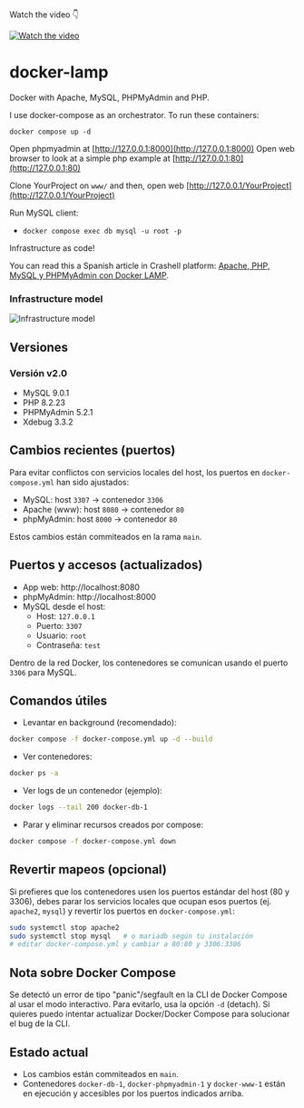 Watch the video 👇

[![Watch the video](https://img.youtube.com/vi/v-r_12oezds/maxresdefault.jpg)](https://youtu.be/v-r_12oezds)

# docker-lamp

Docker with Apache, MySQL, PHPMyAdmin and PHP.

I use docker-compose as an orchestrator. To run these containers:

```
docker compose up -d
```

Open phpmyadmin at [http://127.0.0.1:8000](http://127.0.0.1:8000)
Open web browser to look at a simple php example at [http://127.0.0.1:80](http://127.0.0.1:80)

Clone YourProject on `www/` and then, open web [http://127.0.0.1/YourProject](http://127.0.0.1/YourProject)

Run MySQL client:

- `docker compose exec db mysql -u root -p` 

Infrastructure as code!

You can read this a Spanish article in Crashell platform: [Apache, PHP, MySQL y PHPMyAdmin con Docker LAMP](https://www.crashell.com/estudio/apache_php_mysql_y_phpmyadmin_con_docker_lamp).


### Infrastructure model

![Infrastructure model](.infragenie/infrastructure_model.png)

## Versiones

### Versión v2.0

- MySQL 9.0.1
- PHP 8.2.23
- PHPMyAdmin 5.2.1
- Xdebug 3.3.2

## Cambios recientes (puertos)

Para evitar conflictos con servicios locales del host, los puertos en `docker-compose.yml` han sido ajustados:

- MySQL: host `3307` -> contenedor `3306`
- Apache (www): host `8080` -> contenedor `80`
- phpMyAdmin: host `8000` -> contenedor `80`

Estos cambios están commiteados en la rama `main`.

## Puertos y accesos (actualizados)

- App web: http://localhost:8080
- phpMyAdmin: http://localhost:8000
- MySQL desde el host:
	- Host: `127.0.0.1`
	- Puerto: `3307`
	- Usuario: `root`
	- Contraseña: `test`

Dentro de la red Docker, los contenedores se comunican usando el puerto `3306` para MySQL.

## Comandos útiles

- Levantar en background (recomendado):

```bash
docker compose -f docker-compose.yml up -d --build
```

- Ver contenedores:

```bash
docker ps -a
```

- Ver logs de un contenedor (ejemplo):

```bash
docker logs --tail 200 docker-db-1
```

- Parar y eliminar recursos creados por compose:

```bash
docker compose -f docker-compose.yml down
```

## Revertir mapeos (opcional)
Si prefieres que los contenedores usen los puertos estándar del host (80 y 3306), debes parar los servicios locales que ocupan esos puertos (ej. `apache2`, `mysql`) y revertir los puertos en `docker-compose.yml`:

```bash
sudo systemctl stop apache2
sudo systemctl stop mysql   # o mariadb según tu instalación
# editar docker-compose.yml y cambiar a 80:80 y 3306:3306
```

## Nota sobre Docker Compose
Se detectó un error de tipo "panic"/segfault en la CLI de Docker Compose al usar el modo interactivo. Para evitarlo, usa la opción `-d` (detach). Si quieres puedo intentar actualizar Docker/Docker Compose para solucionar el bug de la CLI.

## Estado actual
- Los cambios están commiteados en `main`.
- Contenedores `docker-db-1`, `docker-phpmyadmin-1` y `docker-www-1` están en ejecución y accesibles por los puertos indicados arriba.

